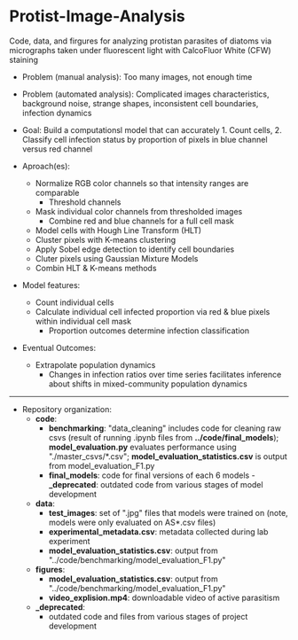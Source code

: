 # Protist-Image-Analysis
Code, data, and firgures for analyzing protistan parasites of diatoms via micrographs taken under fluorescent light 
with CalcoFluor White (CFW) staining

- Problem (manual analysis): Too many images, not enough time
- Problem (automated analysis): Complicated images characteristics, background noise, strange shapes, inconsistent 
cell boundaries, infection 
dynamics
- Goal: Build a computationsl model that can accurately 1. Count cells, 2. Classify cell infection 
status by proportion of pixels in blue channel versus red channel
- Aproach(es):
	- Normalize RGB color channels so that intensity ranges are comparable
		- Threshold channels 
	- Mask individual color channels from thresholded images
		- Combine red and blue channels for a full cell mask
	- Model cells with Hough Line Transform (HLT)
	- Cluster pixels with K-means clustering
	- Apply Sobel edge detection to identify cell boundaries
	- Cluter pixels using Gaussian Mixture Models
	- Combin HLT & K-means methods

- Model features:
	- Count individual cells
	- Calculate individual cell infected proportion via red & blue pixels within individual cell mask
		- Proportion outcomes determine infection classification

- Eventual Outcomes:
	- Extrapolate population dynamics
		- Changes in infection ratios over time series facilitates inference about shifts in 
mixed-community population dynamics

-----------------------------------------------------------------------------------------------------
- Repository organization: 
	- **code**: 
		- **benchmarking**: "data_cleaning" includes code for cleaning raw csvs (result of running .ipynb 
files 
from 
**../code/final_models**); **model_evaluation.py** evaluates performance using 
"./master_csvs/*.csv"; **model_evaluation_statistics.csv** is output from 
model_evaluation_F1.py
		- **final_models**: code for final versions of each 6 models
                - **_deprecated**: outdated code from various stages of model development
	- **data**: 
		- **test_images**: set of ".jpg" files that models were trained on (note, models were only evaluated 
on AS*.csv files)
		- **experimental_metadata.csv**: metadata collected during lab experiment
		- **model_evaluation_statistics.csv**: output from
"../code/benchmarking/model_evaluation_F1.py"
	- **figures**:
		- **model_evaluation_statistics.csv**: output from
"../code/benchmarking/model_evaluation_F1.py"
		- **video_explision.mp4**: downloadable video of active parasitism
	- **_deprecated**: 
		- outdated code and files from various stages of project development 
